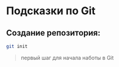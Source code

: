 # Подсказки по Git

## Создание репозитория:
```sh
git init
```
> первый шаг для начала наботы в Git
